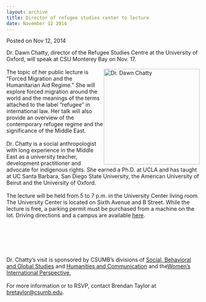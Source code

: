 ```yaml
---
layout: archive
title: Director of refugee studies center to lecture
date: November 12 2014
---
```





<span class="date">Posted on Nov 12, 2014    </span>
<p>Dr. Dawn Chatty, director of the Refugee Studies Centre at the
University of Oxford, will speak at CSU Monterey Bay on Nov.
17.<br>
<br>
<img alt="Dr. Dawn Chatty" src="http://news.csumb.edu/sites/default/files/65/attachments/news/images/dawn-chatty.jpeg" style="width:250px; height:250px; float:right">The topic of her
public lecture is &#x201C;Forced Migration and the Humanitarian Aid
Regime.&#x201D; She will explore forced migration around the world and the
meanings of the terms attached to the label &#x201C;refugee&#x201D; in
international law. Her talk will also provide an overview of the
contemporary refugee regime and the significance of the Middle
East.<br>
<br>
Dr. Chatty is a social anthropologist with long experience in the
Middle East as a university teacher, development practitioner and
advocate for indigenous rights. She earned a Ph.D. at UCLA and has
taught at UC Santa Barbara, San Diego State University, the
American University of Beirut and the University of Oxford.<br>
<br>
The lecture will be held from 5 to 7 p.m. in the University Center
living room. The University Center is located on Sixth Avenue and B
Street. While the lecture is free, a parking permit must be
purchased from a machine on the lot. Driving directions and a
campus are available <a href="http://csumb.eu/maps" rel="nofollow">here</a>.</br></br></br></br></img></br></br></p>
<p>Dr. Chatty&#x2019;s visit is sponsored by CSUMB&#x2019;s divisions of <a href="http://sbgs.csumb.edu/" rel="nofollow">Social, Behavioral and
Global Studies</a> and <a href="http://hcom.csumb.edu" rel="nofollow">Humanities and Communication</a> and the<a href="http://thewip.net/" rel="nofollow">Women&#x2019;s International
Perspective.</a><br>
<br>
For more information or to RSVP, contact Brendan Taylor at <a href="mailto:bretaylor@csumb.edu">bretaylor@csumb.edu</a>.</br></br></p>





